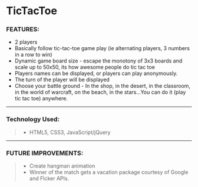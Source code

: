 # TicTacToe

### FEATURES:
- 2 players
- Basically follow tic-tac-toe game play (ie alternating players, 3 numbers in a row to win)
- Dynamic game board size - escape the monotony of 3x3 boards and scale up to 50x50, its how awesome people do tic tac toe
- Players names can be displayed, or players can play anonymously.
- The turn of the player will be displayed
- Choose your battle ground - In the shop, in the desert, in the classroom, in the world of warcraft, on the beach, in the stars...You can do it (play tic tac toe)  anywhere.

----------------------------------------------------------------------------
### Technology Used:
>- HTML5, CSS3, JavaScript/jQuery
----------------------------------------------------------------------------
### FUTURE IMPROVEMENTS:
>- Create hangman animation
>- Winner of the match gets a vacation package courtesy of Google and Flcker APIs.

